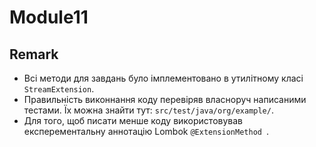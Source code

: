 # Module11

## Remark

* Всі методи для завдань було імплементовано в утилітному класі ```StreamExtension```. 
* Правильність виконнання коду перевіряв власноруч написаними тестами. Їх можна знайти тут: ```src/test/java/org/example/```.
* Для того, щоб писати менше коду використовував експерементальну аннотацію Lombok ```@ExtensionMethod ```.
